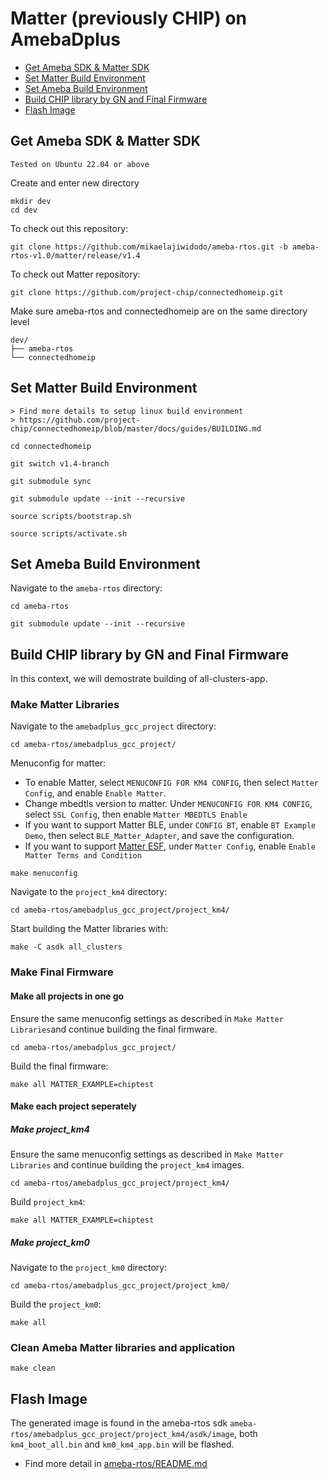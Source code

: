 # Matter (previously CHIP) on AmebaDplus

- [Get Ameba SDK & Matter SDK](#get-ameba-sdk--matter-sdk)
- [Set Matter Build Environment](#set-matter-build-environment)
- [Set Ameba Build Environment](#set-ameba-build-environment)
- [Build CHIP library by GN and Final Firmware](#build-chip-library-by-gn-and-final-firmware)
- [Flash Image](#flash-image)

## Get Ameba SDK & Matter SDK

    Tested on Ubuntu 22.04 or above

Create and enter new directory

    mkdir dev
    cd dev

To check out this repository:

    git clone https://github.com/mikaelajiwidodo/ameba-rtos.git -b ameba-rtos-v1.0/matter/release/v1.4

To check out Matter repository:

    git clone https://github.com/project-chip/connectedhomeip.git
    
Make sure ameba-rtos and connectedhomeip are on the same directory level

    dev/
    ├── ameba-rtos
    └── connectedhomeip

## Set Matter Build Environment

    > Find more details to setup linux build environment
    > https://github.com/project-chip/connectedhomeip/blob/master/docs/guides/BUILDING.md

    cd connectedhomeip

	git switch v1.4-branch

    git submodule sync

    git submodule update --init --recursive

    source scripts/bootstrap.sh

    source scripts/activate.sh

## Set Ameba Build Environment

Navigate to the `ameba-rtos` directory:

    cd ameba-rtos

    git submodule update --init --recursive

## Build CHIP library by GN and Final Firmware

In this context, we will demostrate building of all-clusters-app.

### Make Matter Libraries

Navigate to the `amebadplus_gcc_project` directory:

    cd ameba-rtos/amebadplus_gcc_project/

Menuconfig for matter:
- To enable Matter, select `MENUCONFIG FOR KM4 CONFIG`, then select `Matter Config`, and enable `Enable Matter`.
- Change mbedtls version to matter. Under `MENUCONFIG FOR KM4 CONFIG`, select `SSL Config`, then enable `Matter MBEDTLS Enable`
- If you want to support Matter BLE, under `CONFIG BT`, enable `BT Example Demo`, then select `BLE_Matter_Adapter`, and save the configuration.
- If you want to support [Matter ESF](matter_commissioning_and_control_guide.md#enable-matter-esf), under `Matter Config`, enable `Enable Matter Terms and Condition`

```
make menuconfig
```

Navigate to the `project_km4` directory:

    cd ameba-rtos/amebadplus_gcc_project/project_km4/

Start building the Matter libraries with:

    make -C asdk all_clusters

### Make Final Firmware

#### Make all projects in one go

Ensure the same menuconfig settings as described in `Make Matter Libraries`and continue building the final firmware.

    cd ameba-rtos/amebadplus_gcc_project/

Build the final firmware:

    make all MATTER_EXAMPLE=chiptest

#### Make each project seperately

##### Make project_km4

Ensure the same menuconfig settings as described in `Make Matter Libraries` and continue building the `project_km4` images.

    cd ameba-rtos/amebadplus_gcc_project/project_km4/

Build `project_km4`:

    make all MATTER_EXAMPLE=chiptest

##### Make project_km0

Navigate to the `project_km0` directory:

    cd ameba-rtos/amebadplus_gcc_project/project_km0/

Build the `project_km0`:

    make all

### Clean Ameba Matter libraries and application

    make clean

## Flash Image

The generated image is found in the ameba-rtos sdk `ameba-rtos/amebadplus_gcc_project/project_km4/asdk/image`, both `km4_boot_all.bin` and `km0_km4_app.bin` will be flashed.

- Find more detail in [ameba-rtos/README.md](https://github.com/Ameba-AIoT/ameba-rtos/blob/master/README.md#flashing)

